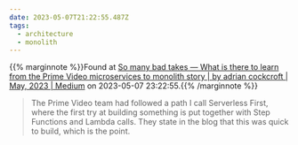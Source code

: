 ```yaml
---
date: 2023-05-07T21:22:55.487Z
tags:
  - architecture
  - monolith
---
```

{{% marginnote %}}Found at [So many bad takes — What is there to learn from the Prime Video microservices to monolith story | by adrian cockcroft | May, 2023 | Medium](https://adrianco.medium.com/so-many-bad-takes-what-is-there-to-learn-from-the-prime-video-microservices-to-monolith-story-4bd0970423d4) on 2023-05-07 23:22:55.{{% /marginnote %}}

> The Prime Video team had followed a path I call Serverless First, where the first try at building something is put together with Step Functions and Lambda calls. They state in the blog that this was quick to build, which is the point.

